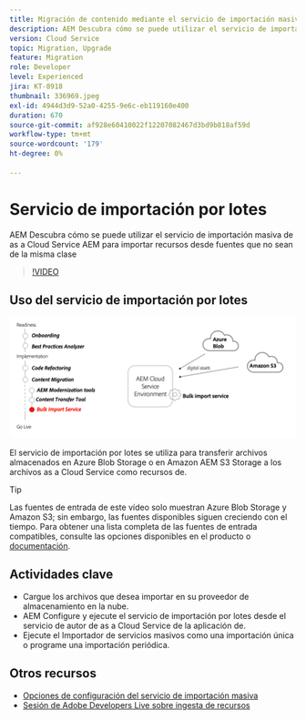 ```yaml
---
title: Migración de contenido mediante el servicio de importación masiva
description: AEM Descubra cómo se puede utilizar el servicio de importación masiva de as a Cloud Service AEM para importar recursos desde fuentes que no sean de la misma clase
version: Cloud Service
topic: Migration, Upgrade
feature: Migration
role: Developer
level: Experienced
jira: KT-8918
thumbnail: 336969.jpeg
exl-id: 4944d3d9-52a0-4255-9e6c-eb119160e400
duration: 670
source-git-commit: af928e60410022f12207082467d3bd9b818af59d
workflow-type: tm+mt
source-wordcount: '179'
ht-degree: 0%

---
```


# Servicio de importación por lotes

AEM Descubra cómo se puede utilizar el servicio de importación masiva de as a Cloud Service AEM para importar recursos desde fuentes que no sean de la misma clase



>[!VIDEO](https://video.tv.adobe.com/v/336969?quality=12&learn=on)

## Uso del servicio de importación por lotes

![Ciclo de vida del servicio de importación masiva](../assets/bulk-import-service.png)

El servicio de importación por lotes se utiliza para transferir archivos almacenados en Azure Blob Storage o en Amazon AEM S3 Storage a los archivos as a Cloud Service como recursos de.

>[!TIP]
>
> Las fuentes de entrada de este vídeo solo muestran Azure Blob Storage y Amazon S3; sin embargo, las fuentes disponibles siguen creciendo con el tiempo. Para obtener una lista completa de las fuentes de entrada compatibles, consulte las opciones disponibles en el producto o [documentación](https://experienceleague.adobe.com/docs/experience-manager-cloud-service/content/assets/manage/add-assets.html#bulk-upload).

## Actividades clave

+ Cargue los archivos que desea importar en su proveedor de almacenamiento en la nube.
+ AEM Configure y ejecute el servicio de importación por lotes desde el servicio de autor de as a Cloud Service de la aplicación de.
+ Ejecute el Importador de servicios masivos como una importación única o programe una importación periódica.

## Otros recursos

+ [Opciones de configuración del servicio de importación masiva](https://experienceleague.adobe.com/docs/experience-manager-cloud-service/content/assets/manage/add-assets.html#configure-bulk-ingestor-tool)
+ [Sesión de Adobe Developers Live sobre ingesta de recursos](https://experienceleague.adobe.com/docs/adobe-developers-live-events/events/2021/feb2021/asset-bulk-ingestion.html)

